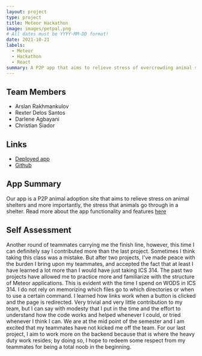 ```yaml
---
layout: project
type: project
title: Meteor Hackathon
image: images/petpal.png
# All dates must be YYYY-MM-DD format!
date: 2021-10-21
labels:
  - Meteor
  - Hackathon
  - React
summary: A P2P app that aims to relieve stress of overcrowding animal shelters and also the stress that animals go through being admitted to a shelter.
---
```


## Team Members
- Arslan Rakhmankulov
- Rexter Delos Santos
- Darlene Agbayani
- Christian Siador

## Links
- [Deployed app](https://petpal.meteorapp.com/)
- [Github](https://github.com/team404-Meteor/PetPal)

## App Summary
Our app is a P2P animal adoption site that aims to relieve stress on animal shelters and more importantly, the stress that animals go through in a shelter. Read more about the app functionality and features [here](https://team404-meteor.github.io/PetPal/)

## Self Assessment
Another round of teammates carrying me the finish line, however, this time I can definitely say I contributed more than the last project. Sometimes I think taking this class was a mistake. But after two projects, I've made peace with the burden I bring upon my teammates, and accepted the fact that at least I have learned a lot more than I would have just taking ICS 314. The past two projects have allowed me to practice more and familiarize with the structure of Meteor applications. This is evident with the time I spend on WODS in ICS 314. I do not rely on memorizing which files go to which directories or when to use a certain command. I learned how links work when a button is clicked and the page is redirected. Very trivial and very little contribution to my team, but I can say with modesty that I put in the time and the effort to understand how the code works and helped whenever I could, or tried whenever I think I can. We are at the mid point of the semester and I am excited that my teammates have not kicked me off the team. For our last project, I aim to work more on the backend because that is where the heavy duty work resides; by doing so, I hope to redeem some respect from my teammates for being a total noob in the beginning. 
